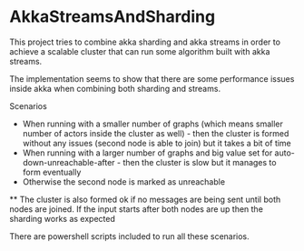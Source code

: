 # AkkaStreamsAndSharding

This project tries to combine akka sharding and akka streams in order to achieve a scalable cluster that can run some algorithm built with akka streams.

The implementation seems to show that there are some performance issues inside akka when combining both sharding and streams.

Scenarios
* When running with a smaller number of graphs (which means smaller number of actors inside the cluster as well) - then the cluster is formed without any issues (second node is able to join) but it takes a bit of time
* When running with a larger number of graphs and big value set for auto-down-unreachable-after - then the cluster is slow but it manages to form eventually
* Otherwise the second node is marked as unreachable

** The cluster is also formed ok if no messages are being sent until both nodes are joined. If the input starts after both nodes are up then the sharding works as expected

There are powershell scripts included to run all these scenarios.
